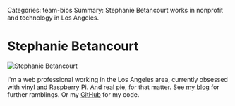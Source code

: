 Categories: team-bios
Summary: Stephanie Betancourt works in nonprofit and technology in Los Angeles. 

# Stephanie Betancourt

![Stephanie Betancourt](../attachment/stephanie.jpg "Stephanie Profile")

I'm a web professional working in the Los Angeles area, currently obsessed with vinyl and Raspberry Pi. And real pie, for that matter. See [my blog](http://www.stephaniebetancourt.com/blog) for further ramblings. Or my [GitHub](http://www.github.com/stephaniebetancourt) for my code.
